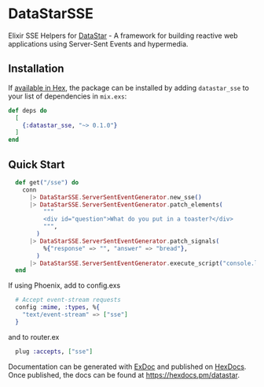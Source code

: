 # DataStarSSE

Elixir SSE Helpers for [DataStar](https://data-star.dev) - A framework for building reactive web applications using Server-Sent Events and hypermedia.

## Installation

If [available in Hex](https://hex.pm/docs/publish), the package can be installed
by adding `datastar_sse` to your list of dependencies in `mix.exs`:

```elixir
def deps do
  [
    {:datastar_sse, "~> 0.1.0"}
  ]
end
```

## Quick Start

```elixir
  def get("/sse") do
    conn
      |> DataStarSSE.ServerSentEventGenerator.new_sse()
      |> DataStarSSE.ServerSentEventGenerator.patch_elements(
          """
          <div id="question">What do you put in a toaster?</div>
          """,
        )
      |> DataStarSSE.ServerSentEventGenerator.patch_signals(
          %{"response" => "", "answer" => "bread"},
        )
      |> DataStarSSE.ServerSentEventGenerator.execute_script("console.log(123)")
  end
```

If using Phoenix, add to config.exs
```elixir
  # Accept event-stream requests
  config :mime, :types, %{
    "text/event-stream" => ["sse"]
  }
```
and to router.ex
```elixir
  plug :accepts, ["sse"]
```

Documentation can be generated with [ExDoc](https://github.com/elixir-lang/ex_doc)
and published on [HexDocs](https://hexdocs.pm). Once published, the docs can
be found at <https://hexdocs.pm/datastar>.
